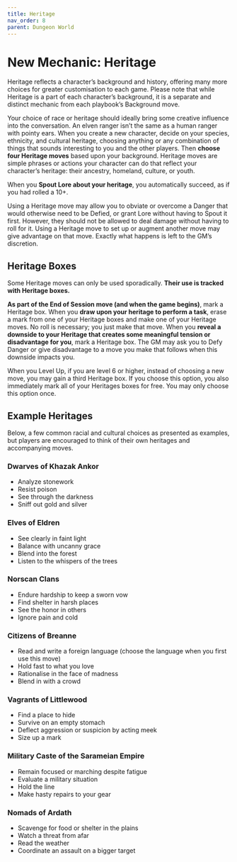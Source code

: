 ```yaml
---
title: Heritage
nav_order: 8
parent: Dungeon World
---
```


# New Mechanic: Heritage
Heritage reflects a character’s background and history, offering many more choices for greater customisation to each game. Please note that while Heritage is a part of each character’s background, it is a separate and distinct mechanic from each playbook’s Background move.

Your choice of race or heritage should ideally bring some creative influence into the conversation. An elven ranger isn’t the same as a human ranger with pointy ears. When you create a new character, decide on your species, ethnicity, and cultural heritage, choosing anything or any combination of things that sounds interesting to you and the other players. Then **choose four Heritage moves** based upon your background. Heritage moves are simple phrases or actions your character can do that reflect your character’s heritage: their ancestry, homeland, culture, or youth.

When you **Spout Lore about your heritage**, you automatically succeed, as if you had rolled a 10+.

Using a Heritage move may allow you to obviate or overcome a Danger that would otherwise need to be Defied, or grant Lore without having to Spout it first. However, they should not be allowed to deal damage without having to roll for it. Using a Heritage move to set up or augment another move may give advantage on that move. Exactly what happens is left to the GM’s discretion.

## Heritage Boxes
Some Heritage moves can only be used sporadically. **Their use is tracked with Heritage boxes.**

**As part of the End of Session move (and when the game begins)**, mark a Heritage box. When you **draw upon your heritage to perform a task**, erase a mark from one of your Heritage boxes and make one of your Heritage moves. No roll is necessary; you just make that move. When you **reveal a downside to your Heritage that creates some meaningful tension or disadvantage for you**, mark a Heritage box. The GM may ask you to Defy Danger or give disadvantage to a move you make that follows when this downside impacts you.

When you Level Up, if you are level 6 or higher, instead of choosing a new move, you may gain a third Heritage box. If you choose this option, you also immediately mark all of your Heritages boxes for free. You may only choose this option once.

## Example Heritages
Below, a few common racial and cultural choices as presented as examples, but players are encouraged to think of their own heritages and accompanying moves.

### Dwarves of Khazak Ankor
* Analyze stonework
* Resist poison
* See through the darkness
* Sniff out gold and silver

### Elves of Eldren
* See clearly in faint light
* Balance with uncanny grace
* Blend into the forest
* Listen to the whispers of the trees

### Norscan Clans
* Endure hardship to keep a sworn vow
* Find shelter in harsh places
* See the honor in others
* Ignore pain and cold

### Citizens of Breanne
* Read and write a foreign language (choose the language when you first use this move)
* Hold fast to what you love
* Rationalise in the face of madness
* Blend in with a crowd

### Vagrants of Littlewood
* Find a place to hide
* Survive on an empty stomach
* Deflect aggression or suspicion by acting meek
* Size up a mark

### Military Caste of the Sarameian Empire
* Remain focused or marching despite fatigue
* Evaluate a military situation
* Hold the line
* Make hasty repairs to your gear

### Nomads of Ardath
* Scavenge for food or shelter in the plains
* Watch a threat from afar
* Read the weather
* Coordinate an assault on a bigger target
